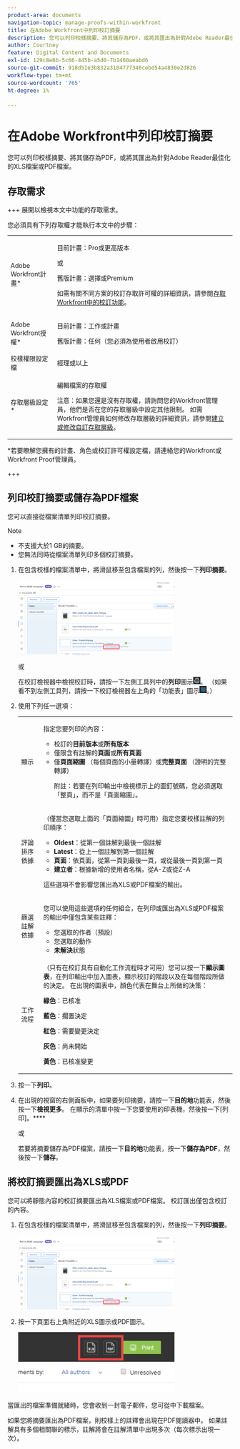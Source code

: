 ```yaml
---
product-area: documents
navigation-topic: manage-proofs-within-workfront
title: 在Adobe Workfront中列印校訂摘要
description: 您可以列印校樣摘要、將其儲存為PDF，或將其匯出為針對Adobe Reader最佳化的XLS檔案或PDF檔案。
author: Courtney
feature: Digital Content and Documents
exl-id: 129c8e6b-5c66-445b-a5d0-7b1460aeabd6
source-git-commit: 918d51e3b832a3104777346cebd54a4830e2d826
workflow-type: tm+mt
source-wordcount: '765'
ht-degree: 1%

---
```


# 在Adobe Workfront中列印校訂摘要

您可以列印校樣摘要、將其儲存為PDF，或將其匯出為針對Adobe Reader最佳化的XLS檔案或PDF檔案。

## 存取需求

+++ 展開以檢視本文中功能的存取需求。

您必須具有下列存取權才能執行本文中的步驟：

<table style="table-layout:auto"> 
 <col> 
 <col> 
 <tbody> 
  <tr> 
   <td role="rowheader">Adobe Workfront計畫*</td> 
   <td> <p>目前計畫：Pro或更高版本</p> <p>或</p> <p>舊版計畫：選擇或Premium</p> <p>如需有關不同方案的校訂存取許可權的詳細資訊，請參閱<a href="/help/quicksilver/administration-and-setup/manage-workfront/configure-proofing/access-to-proofing-functionality.md" class="MCXref xref">存取Workfront中的校訂功能</a>。</p> </td> 
  </tr> 
  <tr> 
   <td role="rowheader">Adobe Workfront授權*</td> 
   <td> <p>目前計畫：工作或計畫</p> <p>舊版計畫：任何（您必須為使用者啟用校訂）</p> </td> 
  </tr> 
  <tr> 
   <td role="rowheader">校樣權限設定檔 </td> 
   <td>經理或以上</td> 
  </tr> 
  <tr> 
   <td role="rowheader">存取層級設定*</td> 
   <td> <p>編輯檔案的存取權</p> <p>注意：如果您還是沒有存取權，請詢問您的Workfront管理員，他們是否在您的存取層級中設定其他限制。 如需Workfront管理員如何修改存取層級的詳細資訊，請參閱<a href="../../../administration-and-setup/add-users/configure-and-grant-access/create-modify-access-levels.md" class="MCXref xref">建立或修改自訂存取層級</a>。</p> </td> 
  </tr> 
 </tbody> 
</table>

&#42;若要瞭解您擁有的計畫、角色或校訂許可權設定檔，請連絡您的Workfront或Workfront Proof管理員。

+++

## 列印校訂摘要或儲存為PDF檔案

您可以直接從檔案清單列印校訂摘要。

>[!NOTE]
>
>* 不支援大於1 GB的摘要。
>* 您無法同時從檔案清單列印多個校訂摘要。

1. 在包含校樣的檔案清單中，將滑鼠移至包含檔案的列，然後按一下&#x200B;**列印摘要**。

   ![proof_printsummary.png](assets/proof-printsummary-350x166.png)

   或

   在校訂檢視器中檢視校訂時，請按一下左側工具列中的&#x200B;**列印**&#x200B;圖示![](assets/print-icon-in-pv.png)。 （如果看不到左側工具列，請按一下校訂檢視器左上角的「功能表」圖示![](assets/menu-icon-in-pv.png)。）

1. 使用下列任一選項：

   <table style="table-layout:auto"> 
    <col> 
    <col> 
    <tbody> 
     <tr> 
      <td role="rowheader">顯示</td> 
      <td> <p>指定您要列印的內容：</p> 
       <ul> 
        <li>校訂的<strong>目前版本</strong>或<strong>所有版本</strong></li> 
        <li>僅限含有註解的<strong>頁面</strong>或<strong>所有頁面</strong></li> 
        <li>僅<strong>頁面縮圖</strong> （每個頁面的小量轉譯）或<strong>完整頁面</strong> （證明的完整轉譯）<br></li> 
        <p>附註：若要在列印輸出中檢視標示上的圖釘號碼，您必須選取「整頁」，而不是「頁面縮圖」。 </p> 
       </ul> </td> 
     </tr> 
     <tr> 
      <td role="rowheader">評論排序依據</td> 
      <td> <p>（僅當您選取上面的「頁面縮圖」時可用）指定您要校樣註解的列印順序：</p> 
       <ul> 
        <li><strong>Oldest</strong>：從第一個註解到最後一個註解</li> 
        <li><strong>Latest</strong>：從上一個註解到第一個註解</li> 
        <li><strong>頁面</strong>：依頁面，從第一頁到最後一頁，或從最後一頁到第一頁</li> 
        <li><strong>建立者</strong>：根據新增的使用者名稱，從A-Z或從Z-A</li> 
       </ul> <p>這些選項不會影響您匯出為XLS或PDF檔案的輸出。</p> </td> 
     </tr> 
     <tr> 
      <td role="rowheader">篩選註解依據</td> 
      <td> <p>您可以使用這些選項的任何組合，在列印或匯出為XLS或PDF檔案的輸出中僅包含某些註釋：</p> 
       <ul> 
        <li>您選取的作者（預設）</li> 
        <li>您選取的動作</li> 
        <li><strong>未解決</strong>狀態</li> 
       </ul> </td> 
     </tr> 
     <tr> 
      <td role="rowheader">工作流程</td> 
      <td> <p>（只有在校訂具有自動化工作流程時才可用）您可以按一下<strong>顯示圖表</strong>，在列印輸出中加入圖表，顯示校訂的階段以及在每個階段所做的決定。 在出現的圖表中，顏色代表在舞台上所做的決策：</p> <p><strong>綠色</strong>：已核准</p> <p><strong>藍色</strong>：擱置決定</p> <p><strong>紅色</strong>：需要變更決定</p> <p><strong>灰色</strong>：尚未開始</p> <p><strong>黃色</strong>：已核准變更</p> </td> 
     </tr> 
    </tbody> 
   </table>

1. 按一下&#x200B;**列印**。
1. 在出現的視窗的右側面板中，如果要列印摘要，請按一下&#x200B;**目的地**&#x200B;功能表，然後按一下&#x200B;**檢視更多**。 在顯示的清單中按一下您要使用的印表機，然後按一下[列印]。****

   或

   若要將摘要儲存為PDF檔案，請按一下&#x200B;**目的地**&#x200B;功能表，按一下&#x200B;**儲存為PDF**，然後按一下&#x200B;**儲存**。

## 將校訂摘要匯出為XLS或PDF

您可以將靜態內容的校訂摘要匯出為XLS檔案或PDF檔案。 校訂匯出僅包含校訂的內容。

1. 在包含校樣的檔案清單中，將滑鼠移至包含檔案的列，然後按一下&#x200B;**列印摘要**。

   ![proof_printsummary.png](assets/proof-printsummary-350x166.png)

1. 按一下頁面右上角附近的XLS圖示或PDF圖示。

   ![](assets/xls-pdf-icons-350x136.png)

當匯出的檔案準備就緒時，您會收到一封電子郵件，您可從中下載檔案。

如果您將摘要匯出為PDF檔案，則校樣上的註釋會出現在PDF閱讀器中。 如果註解具有多個相關聯的標示，註解將會在註解清單中出現多次（每次標示出現一次）。
